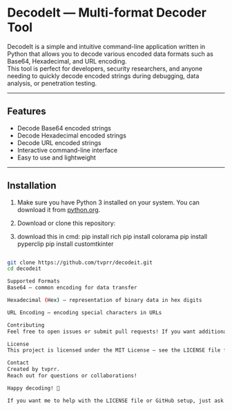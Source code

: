 # DecodeIt — Multi-format Decoder Tool

DecodeIt is a simple and intuitive command-line application written in Python that allows you to decode various encoded data formats such as Base64, Hexadecimal, and URL encoding.  
This tool is perfect for developers, security researchers, and anyone needing to quickly decode encoded strings during debugging, data analysis, or penetration testing.


---

## Features

- Decode Base64 encoded strings  
- Decode Hexadecimal encoded strings  
- Decode URL encoded strings  
- Interactive command-line interface  
- Easy to use and lightweight

---

## Installation

1. Make sure you have Python 3 installed on your system. You can download it from [python.org](https://www.python.org/downloads/).

2. Download or clone this repository:

3. download this in cmd:
pip install rich
pip install colorama
pip install pyperclip
pip install customtkinter

```bash

git clone https://github.com/tvprr/decodeit.git
cd decodeit

Supported Formats
Base64 — common encoding for data transfer

Hexadecimal (Hex) — representation of binary data in hex digits

URL Encoding — encoding special characters in URLs

Contributing
Feel free to open issues or submit pull requests! If you want additional decoding formats or features, just ask.

License
This project is licensed under the MIT License — see the LICENSE file for details.

Contact
Created by tvprr.
Reach out for questions or collaborations!

Happy decoding! 🚀

If you want me to help with the LICENSE file or GitHub setup, just ask!
